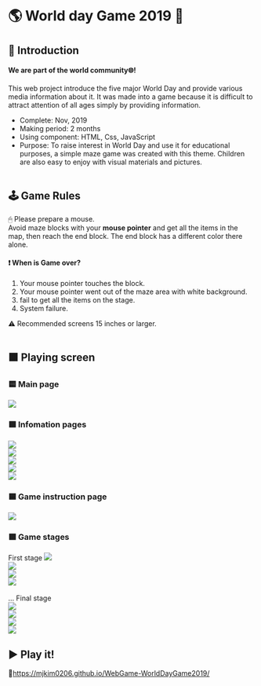 # 🌎 World day Game 2019 🎉
## 📄 Introduction
#### We are part of the world community🌐!
This web project introduce the five major World Day and provide various media information about it. It was made into a game because it is difficult to attract attention of all ages simply by providing information.
* Complete: Nov, 2019
* Making period: 2 months
* Using component: HTML, Css, JavaScript
* Purpose: To raise interest in World Day and use it for educational purposes, a simple maze game was created with this theme. Children are also easy to enjoy with visual materials and pictures.
<br><br>
## 🕹 Game Rules
🖱 Please prepare a mouse.<br>
Avoid maze blocks with your **mouse pointer** and get all the items in the map, then reach the end block. The end block has a different color there alone.<br>
#### ❗️ When is Game over?
1. Your mouse pointer touches the block.
2. Your mouse pointer went out of the maze area with white background.
3. fail to get all the items on the stage.
4. System failure.

⚠️ Recommended screens 15 inches or larger.
<br><br>
## 🟧 Playing screen
### 🟨 Main page
<img src=https://user-images.githubusercontent.com/53461080/86586485-e97c0080-bfc2-11ea-96ea-2afa063af158.png><br>
### 🟩 Infomation pages
<img src=https://user-images.githubusercontent.com/53461080/86586488-eb45c400-bfc2-11ea-8a05-82e831e255a9.png><br>
<img src=https://user-images.githubusercontent.com/53461080/86586492-ec76f100-bfc2-11ea-9d5f-d57ea1e9384c.png><br>
<img src=https://user-images.githubusercontent.com/53461080/86586499-ee40b480-bfc2-11ea-842f-31a3078d62e3.png><br>
<img src=https://user-images.githubusercontent.com/53461080/86586506-f00a7800-bfc2-11ea-8fc2-77bb9c7ea5ba.png><br>
<img src=https://user-images.githubusercontent.com/53461080/86586513-f13ba500-bfc2-11ea-9e0e-50e02cc1c444.png><br>
### 🟦 Game instruction page
<img src=https://user-images.githubusercontent.com/53461080/86586515-f26cd200-bfc2-11ea-8609-9bd8deb360b7.png><br>
### 🟪 Game stages
First stage
<img src=https://user-images.githubusercontent.com/53461080/86586517-f3056880-bfc2-11ea-81c1-a637357af69f.png><br>
<img src=https://user-images.githubusercontent.com/53461080/86586518-f3056880-bfc2-11ea-8098-67cc1000ae55.png><br>
<img src=https://user-images.githubusercontent.com/53461080/86586519-f39dff00-bfc2-11ea-9f7f-4f9bd755791a.png><br>
<img src=https://user-images.githubusercontent.com/53461080/86586519-f39dff00-bfc2-11ea-9f7f-4f9bd755791a.png>
<br><br>... Final stage <br>
<img src=https://user-images.githubusercontent.com/53461080/86586521-f4cf2c00-bfc2-11ea-8e31-9c477e6092a4.png><br>
<img src=https://user-images.githubusercontent.com/53461080/86586525-f4cf2c00-bfc2-11ea-9460-eeb3f4524577.png><br>
<img src=https://user-images.githubusercontent.com/53461080/86586526-f567c280-bfc2-11ea-938e-01ff53d03c55.png><br>
<img src=https://user-images.githubusercontent.com/53461080/86586527-f6005900-bfc2-11ea-8613-3d60c6b76fe9.png><br>
## ▶️ Play it!
🔗<https://mjkim0206.github.io/WebGame-WorldDayGame2019/>
